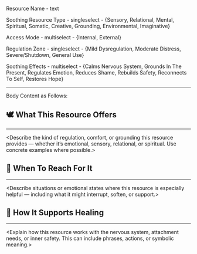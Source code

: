 Resource Name - text

Soothing Resource Type - singleselect - {Sensory, Relational, Mental, Spiritual, Somatic, Creative, Grounding, Environmental, Imaginative}

Access Mode - multiselect - {Internal, External}

Regulation Zone - singleselect - {Mild Dysregulation, Moderate Distress, Severe/Shutdown, General Use}

Soothing Effects - multiselect - {Calms Nervous System, Grounds In The Present, Regulates Emotion, Reduces Shame, Rebuilds Safety, Reconnects To Self, Restores Hope}

---
Body Content as Follows:

## 🕊️ What This Resource Offers
---
<Describe the kind of regulation, comfort, or grounding this resource provides — whether it’s emotional, sensory, relational, or spiritual. Use concrete examples where possible.>

## 📍 When To Reach For It
---
<Describe situations or emotional states where this resource is especially helpful — including what it might interrupt, soften, or support.>

## 🔄 How It Supports Healing
---
<Explain how this resource works with the nervous system, attachment needs, or inner safety. This can include phrases, actions, or symbolic meaning.>



